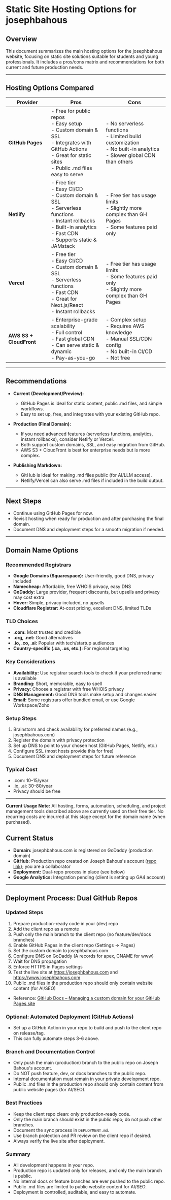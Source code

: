 # Static Site Hosting Options for josephbahous

## Overview
This document summarizes the main hosting options for the josephbahous website, focusing on static site solutions suitable for students and young professionals. It includes a pros/cons matrix and recommendations for both current and future production needs.

---

## Hosting Options Compared

| Provider                | Pros                                                                 | Cons                                                                |
|-------------------------|----------------------------------------------------------------------|---------------------------------------------------------------------|
| **GitHub Pages**        | - Free for public repos<br>- Easy setup<br>- Custom domain & SSL<br>- Integrates with GitHub Actions<br>- Great for static sites<br>- Public .md files easy to serve | - No serverless functions<br>- Limited build customization<br>- No built-in analytics<br>- Slower global CDN than others |
| **Netlify**             | - Free tier<br>- Easy CI/CD<br>- Custom domain & SSL<br>- Serverless functions<br>- Instant rollbacks<br>- Built-in analytics<br>- Fast CDN<br>- Supports static & JAMstack | - Free tier has usage limits<br>- Slightly more complex than GH Pages<br>- Some features paid only |
| **Vercel**              | - Free tier<br>- Easy CI/CD<br>- Custom domain & SSL<br>- Serverless functions<br>- Fast CDN<br>- Great for Next.js/React<br>- Instant rollbacks | - Free tier has usage limits<br>- Some features paid only<br>- Slightly more complex than GH Pages |
| **AWS S3 + CloudFront** | - Enterprise-grade scalability<br>- Full control<br>- Fast global CDN<br>- Can serve static & dynamic<br>- Pay-as-you-go | - Complex setup<br>- Requires AWS knowledge<br>- Manual SSL/CDN config<br>- No built-in CI/CD<br>- Not free |

---

## Recommendations

- **Current (Development/Preview):**
  - GitHub Pages is ideal for static content, public .md files, and simple workflows.
  - Easy to set up, free, and integrates with your existing GitHub repo.

- **Production (Final Domain):**
  - If you need advanced features (serverless functions, analytics, instant rollbacks), consider Netlify or Vercel.
  - Both support custom domains, SSL, and easy migration from GitHub.
  - AWS S3 + CloudFront is best for enterprise needs but is more complex.

- **Publishing Markdown:**
  - GitHub is ideal for making .md files public (for AI/LLM access).
  - Netlify/Vercel can also serve .md files if included in the build output.

---

## Next Steps
- Continue using GitHub Pages for now.
- Revisit hosting when ready for production and after purchasing the final domain.
- Document DNS and deployment steps for a smooth migration if needed.

---

## Domain Name Options

### Recommended Registrars
- **Google Domains (Squarespace):** User-friendly, good DNS, privacy included
- **Namecheap:** Affordable, free WHOIS privacy, easy DNS
- **GoDaddy:** Large provider, frequent discounts, but upsells and privacy may cost extra
- **Hover:** Simple, privacy included, no upsells
- **Cloudflare Registrar:** At-cost pricing, excellent DNS, limited TLDs

### TLD Choices
- **.com:** Most trusted and credible
- **.org, .net:** Good alternatives
- **.io, .co, .ai:** Popular with tech/startup audiences
- **Country-specific (.ca, .us, etc.):** For regional targeting

### Key Considerations
- **Availability:** Use registrar search tools to check if your preferred name is available
- **Branding:** Short, memorable, easy to spell
- **Privacy:** Choose a registrar with free WHOIS privacy
- **DNS Management:** Good DNS tools make setup and changes easier
- **Email:** Some registrars offer bundled email, or use Google Workspace/Zoho

### Setup Steps
1. Brainstorm and check availability for preferred names (e.g., josephbahous.com)
2. Register the domain with privacy protection
3. Set up DNS to point to your chosen host (GitHub Pages, Netlify, etc.)
4. Configure SSL (most hosts provide this for free)
5. Document DNS and deployment steps for future reference

### Typical Cost
- .com: $10–$15/year
- .io, .ai: $30–$80/year
- Privacy should be free

---

**Current Usage Note:**
All hosting, forms, automation, scheduling, and project management tools described above are currently used on their free tier. No recurring costs are incurred at this stage except for the domain name (when purchased).

## Current Status
- **Domain:** josephbahous.com is registered on GoDaddy (production domain)
- **GitHub:** Production repo created on Joseph Bahous's account ([repo link](https://github.com/Joseph-Bahous/josehbahous.com)); you are a collaborator
- **Deployment:** Dual-repo process in place (see below)
- **Google Analytics:** Integration pending (client is setting up GA4 account)

---

## Deployment Process: Dual GitHub Repos

### Updated Steps
1. Prepare production-ready code in your (dev) repo
2. Add the client repo as a remote
3. Push only the main branch to the client repo (no feature/dev/docs branches)
4. Enable GitHub Pages in the client repo (Settings → Pages)
5. Set the custom domain to josephbahous.com
6. Configure DNS on GoDaddy (A records for apex, CNAME for www)
7. Wait for DNS propagation
8. Enforce HTTPS in Pages settings
9. Test the live site at https://josephbahous.com and https://www.josephbahous.com
10. Public .md files in the production repo should only contain website content (for AI/SEO)

- Reference: [GitHub Docs – Managing a custom domain for your GitHub Pages site](https://docs.github.com/en/pages/configuring-a-custom-domain-for-your-github-pages-site/managing-a-custom-domain-for-your-github-pages-site)

### Optional: Automated Deployment (GitHub Actions)
- Set up a GitHub Action in your repo to build and push to the client repo on release/tag.
- This can fully automate steps 3–6 above.

### Branch and Documentation Control
- Only push the main (production) branch to the public repo on Joseph Bahous's account.
- Do NOT push feature, dev, or docs branches to the public repo.
- Internal documentation must remain in your private development repo.
- Public .md files in the production repo should only contain content from public website pages (for AI/SEO).

### Best Practices
- Keep the client repo clean: only production-ready code.
- Only the main branch should exist in the public repo; do not push other branches.
- Document the sync process in `DEPLOYMENT.md`.
- Use branch protection and PR review on the client repo if desired.
- Always verify the live site after deployment.

### Summary
- All development happens in your repo.
- Production repo is updated only for releases, and only the main branch is public.
- No internal docs or feature branches are ever pushed to the public repo.
- Public .md files are limited to public website content for AI/SEO.
- Deployment is controlled, auditable, and easy to automate. 